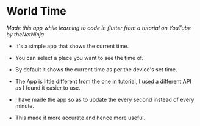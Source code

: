# World Time

_Made this app while learning to code in flutter from a tutorial on YouTube by theNetNinja_

- It's a simple app that shows the current time.
- You can select a place you want to see the time of.
- By default it shows the current time as per the device's set time.

- The App is little different from the one in tutorial, I used a different API as I found it easier to use.
- I have made the app so as to update the every second instead of every minute.
- This made it more accurate and hence more useful.
